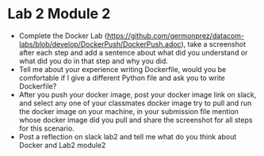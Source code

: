 # Lab 2 Module 2
- Complete the  Docker Lab (https://github.com/germonprez/datacom-labs/blob/develop/DockerPush/DockerPush.adoc), 
take a screenshot after each step and add a sentence about what did you understand or what did you do in that step and why you did.
- Tell me about your experience writing Dockerfile, would you be comfortable if I give a different Python file and ask you to write Dockerfile?
- After you push your docker image, post your docker image link on slack, and select any one of your classmates docker image try to pull and run the docker image on your machine, in your submission file mention whose docker image did you pull and share the screenshot for all steps for this scenario.
- Post a reflection on slack lab2 and tell me what do you think about Docker and Lab2 module2
